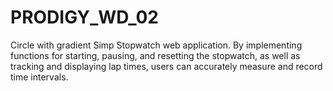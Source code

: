 # PRODIGY_WD_02
Circle with gradient Simp Stopwatch web application. By implementing functions for starting, pausing, and resetting the stopwatch, as well as tracking and displaying lap times, users can accurately measure and record time intervals. 

